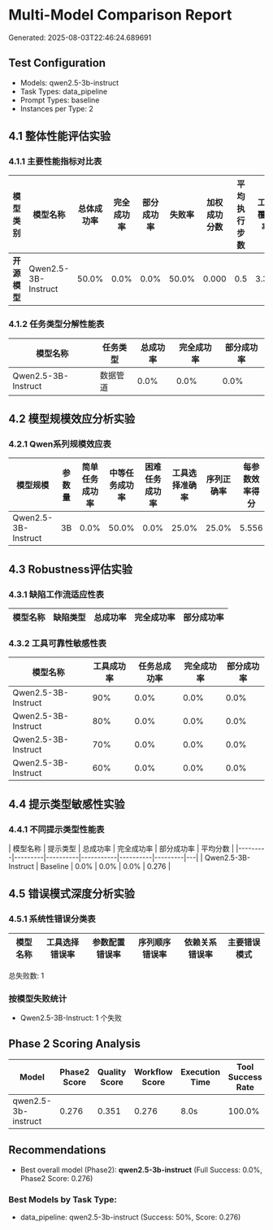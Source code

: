 # Multi-Model Comparison Report

Generated: 2025-08-03T22:46:24.689691

## Test Configuration

- Models: qwen2.5-3b-instruct
- Task Types: data_pipeline
- Prompt Types: baseline
- Instances per Type: 2

## 4.1 整体性能评估实验

### 4.1.1 主要性能指标对比表

| 模型类别 | 模型名称 | 总体成功率 | 完全成功率 | 部分成功率 | 失败率 | 加权成功分数 | 平均执行步数 | 工具覆盖率 |
|---------|---------|-----------|-----------|-----------|-------|------------|------------|----------|
| **开源模型** | Qwen2.5-3B-Instruct | 50.0% | 0.0% | 0.0% | 50.0% | 0.000 | 0.5 | 3.3% |

### 4.1.2 任务类型分解性能表

| 模型名称 | 任务类型 | 总成功率 | 完全成功率 | 部分成功率 |
|---------|---------|----------|-----------|----------|
| Qwen2.5-3B-Instruct | 数据管道 | 0.0% | 0.0% | 0.0% |

## 4.2 模型规模效应分析实验

### 4.2.1 Qwen系列规模效应表

| 模型规模 | 参数量 | 简单任务成功率 | 中等任务成功率 | 困难任务成功率 | 工具选择准确率 | 序列正确率 | 每参数效率得分 |
|---------|-------|-------------|-------------|-------------|-------------|----------|--------------|
| Qwen2.5-3B-Instruct | 3B | 0.0% | 50.0% | 0.0% | 25.0% | 25.0% | 5.556 |

## 4.3 Robustness评估实验

### 4.3.1 缺陷工作流适应性表

| 模型名称 | 缺陷类型 | 总成功率 | 完全成功率 | 部分成功率 |
|---------|---------|----------|-----------|----------|

### 4.3.2 工具可靠性敏感性表

| 模型名称 | 工具成功率 | 任务总成功率 | 完全成功率 | 部分成功率 |
|---------|-----------|-------------|-----------|----------|
| Qwen2.5-3B-Instruct | 90% | 0.0% | 0.0% | 0.0% |
| Qwen2.5-3B-Instruct | 80% | 0.0% | 0.0% | 0.0% |
| Qwen2.5-3B-Instruct | 70% | 0.0% | 0.0% | 0.0% |
| Qwen2.5-3B-Instruct | 60% | 0.0% | 0.0% | 0.0% |

## 4.4 提示类型敏感性实验

### 4.4.1 不同提示类型性能表

| 模型名称 | 提示类型 | 总成功率 | 完全成功率 | 部分成功率 | 平均分数 |
|---------|---------|----------|-----------|----------|---------|---|
| Qwen2.5-3B-Instruct | Baseline | 0.0% | 0.0% | 0.0% | 0.276 |

## 4.5 错误模式深度分析实验

### 4.5.1 系统性错误分类表

| 模型名称 | 工具选择错误率 | 参数配置错误率 | 序列顺序错误率 | 依赖关系错误率 | 主要错误模式 |
|---------|-------------|-------------|-------------|-------------|-------------|

总失败数: 1

### 按模型失败统计

- Qwen2.5-3B-Instruct: 1 个失败

## Phase 2 Scoring Analysis

| Model | Phase2 Score | Quality Score | Workflow Score | Execution Time | Tool Success Rate |
|-------|--------------|---------------|----------------|----------------|-------------------|
| qwen2.5-3b-instruct | 0.276 | 0.351 | 0.276 | 8.0s | 100.0% |

## Recommendations

- Best overall model (Phase2): **qwen2.5-3b-instruct** (Full Success: 0.0%, Phase2 Score: 0.276)

### Best Models by Task Type:

- data_pipeline: qwen2.5-3b-instruct (Success: 50%, Score: 0.276)
